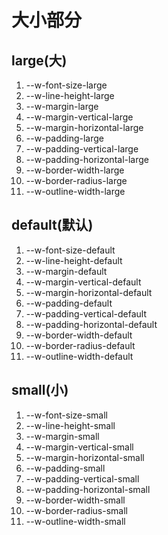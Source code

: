 # 大小部分

## large(大)

1. --w-font-size-large
2. --w-line-height-large
3. --w-margin-large
4. --w-margin-vertical-large
5. --w-margin-horizontal-large
6. --w-padding-large
7. --w-padding-vertical-large
8. --w-padding-horizontal-large
9. --w-border-width-large
10. --w-border-radius-large
11. --w-outline-width-large

## default(默认)

1. --w-font-size-default
2. --w-line-height-default
3. --w-margin-default
4. --w-margin-vertical-default
5. --w-margin-horizontal-default
6. --w-padding-default
7. --w-padding-vertical-default
8. --w-padding-horizontal-default
9. --w-border-width-default
10. --w-border-radius-default
11. --w-outline-width-default

## small(小)

1. --w-font-size-small
2. --w-line-height-small
3. --w-margin-small
4. --w-margin-vertical-small
5. --w-margin-horizontal-small
6. --w-padding-small
7. --w-padding-vertical-small
8. --w-padding-horizontal-small
9. --w-border-width-small
10. --w-border-radius-small
11. --w-outline-width-small

